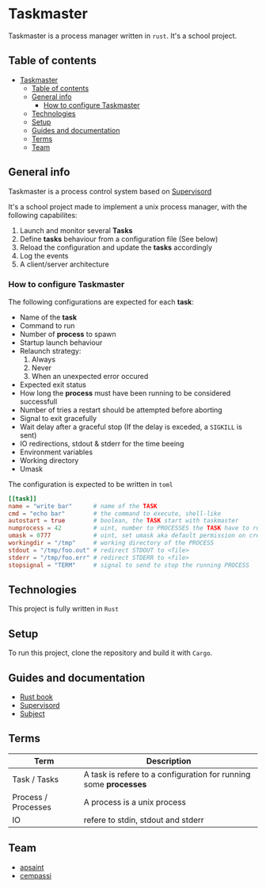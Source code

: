 # Taskmaster

Taskmaster is a process manager written in `rust`. It's a school project.

## Table of contents

- [Taskmaster](#taskmaster)
  - [Table of contents](#table-of-contents)
  - [General info](#general-info)
    - [How to configure Taskmaster](#how-to-configure-taskmaster)
  - [Technologies](#technologies)
  - [Setup](#setup)
  - [Guides and documentation](#guides-and-documentation)
  - [Terms](#terms)
  - [Team](#team)

## General info

Taskmaster is a process control system based on [Supervisord](http://supervisord.org/)

It's a school project made to implement a unix process manager, with the
following capabilites:

1. Launch and monitor several **Tasks**
1. Define **tasks** behaviour from a configuration file (See below)
1. Reload the configuration and update the **tasks** accordingly
1. Log the events
1. A client/server architecture

### How to configure Taskmaster

The following configurations are expected for each **task**:

- Name of the **task**
- Command to run
- Number of **process** to spawn
- Startup launch behaviour
- Relaunch strategy:
  1. Always
  1. Never
  1. When an unexpected error occured
- Expected exit status
- How long the **process** must have been running to be considered successfull
- Number of tries a restart should be attempted before aborting
- Signal to exit gracefully
- Wait delay after a graceful stop (If the delay is exceded, a `SIGKILL` is sent)
- IO redirections, stdout & stderr for the time beeing
- Environment variables
- Working directory
- Umask

The configuration is expected to be written in `toml`

```toml
[[task]]
name = "write bar"      # name of the TASK
cmd = "echo bar"        # the command to execute, shell-like
autostart = true        # boolean, the TASK start with taskmaster
numprocess = 42         # uint, number to PROCESSES the TASK have to run
umask = 0777            # uint, set umask aka default permission on created file from process
workingdir = "/tmp"     # working directory of the PROCESS
stdout = "/tmp/foo.out" # redirect STDOUT to <file>
stderr = "/tmp/foo.err" # redirect STDERR to <file>
stopsignal = "TERM"     # signal to send to stop the running PROCESS
```

## Technologies

This project is fully written in `Rust`

## Setup

To run this project, clone the repository and build it with `Cargo`.

## Guides and documentation

- [Rust book](https://doc.rust-lang.org/book/)
- [Supervisord](http://supervisord.org/)
- [Subject](https://cdn.intra.42.fr/pdf/pdf/13305/en.subject.pdf)

## Terms

| Term                | Description                                                        |
| ------------------- | ------------------------------------------------------------------ |
| Task / Tasks        | A task is refere to a configuration for running some **processes** |
| Process / Processes | A process is a unix process                                        |
| IO                  | refere to stdin, stdout and stderr                                 |

## Team

- [apsaint](https://github.com/apsaint)
- [cempassi](https://github.com/cempassi)
